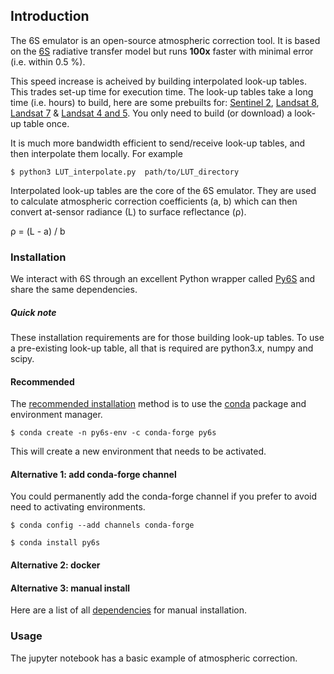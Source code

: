 ## Introduction

The 6S emulator is an open-source atmospheric correction tool. It is based on the [6S](http://modis-sr.ltdri.org/pages/6SCode.html) radiative transfer model but runs **100x** faster with minimal error (i.e. within 0.5 %).

This speed increase is acheived by building interpolated look-up tables. This trades set-up time for execution time. The look-up tables take a long time (i.e. hours) to build, here are some prebuilts for: [Sentinel 2](https://www.dropbox.com/s/aq873gil0ph47fm/S2A_MSI.zip?dl=1), [Landsat 8](https://www.dropbox.com/s/49ikr48d2qqwkhm/LANDSAT_OLI.zip?dl=1), [Landsat 7](https://www.dropbox.com/s/z6vv55cz5tow6tj/LANDSAT_ETM.zip?dl=1) & [Landsat 4 and 5](https://www.dropbox.com/s/uyiab5r9kl50m2f/LANDSAT_TM.zip?dl=1). You only need to build (or download) a look-up table once.
 
It is much more bandwidth efficient to send/receive look-up tables, and then interpolate them locally. For example

`$ python3 LUT_interpolate.py  path/to/LUT_directory`

Interpolated look-up tables are the core of the 6S emulator. They are used to calculate atmospheric correction coefficients (a, b) which can then convert at-sensor radiance (L) to surface reflectance (ρ).

ρ = (L - a) / b

### Installation

We interact with 6S through an excellent Python wrapper called [Py6S](http://py6s.readthedocs.io/en/latest/index.html) and share the same dependencies. 

##### Quick note

These installation requirements are for those building look-up tables. To use a pre-existing look-up table, all that is required are python3.x, numpy and scipy.

#### Recommended

The [recommended installation](http://py6s.readthedocs.io/en/latest/installation.html) method is to use the [conda](https://conda.io/docs/install/quick.html) package and environment manager.

`$ conda create -n py6s-env -c conda-forge py6s`

This will create a new environment that needs to be activated.

#### Alternative 1: add conda-forge channel

You could permanently add the conda-forge channel if you prefer to avoid need to activating environments.

`$ conda config --add channels conda-forge`

`$ conda install py6s`

#### Alternative 2: docker


#### Alternative 3: manual install

Here are a list of all [dependencies](https://github.com/samsammurphy/6S_emulator/wiki/Dependencies) for manual installation.

### Usage

The jupyter notebook has a basic example of atmospheric correction.





